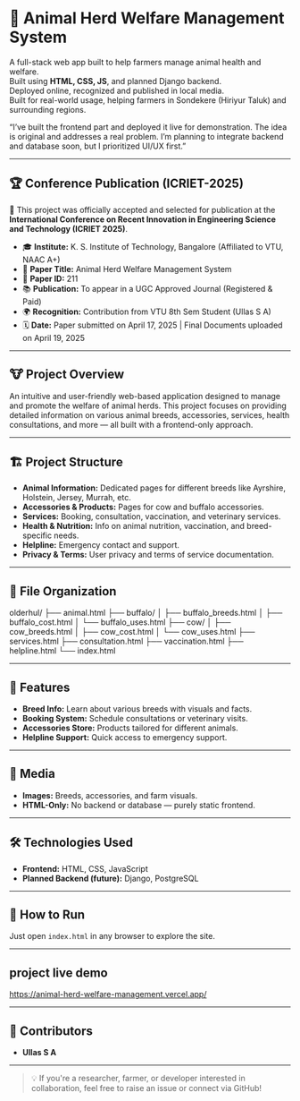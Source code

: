 # 🌾 Animal Herd Welfare Management System  

A full-stack web app built to help farmers manage animal health and welfare.  
Built using **HTML, CSS, JS**, and planned Django backend.  
Deployed online, recognized and published in local media.  
Built for real-world usage, helping farmers in Sondekere (Hiriyur Taluk) and surrounding regions.

 “I’ve built the frontend part and deployed it live for demonstration. The idea is original and addresses a real problem. I’m planning to integrate backend and database soon, but I prioritized UI/UX first.”

---

## 🏆 Conference Publication (ICRIET-2025)

📌 This project was officially accepted and selected for publication at the **International Conference on Recent Innovation in Engineering Science and Technology (ICRIET 2025)**.

- 🎓 **Institute:** K. S. Institute of Technology, Bangalore (Affiliated to VTU, NAAC A+)
- 📄 **Paper Title:** Animal Herd Welfare Management System
- 📁 **Paper ID:** 211
- 📚 **Publication:** To appear in a UGC Approved Journal (Registered & Paid)
- 🌍 **Recognition:** Contribution from VTU 8th Sem Student (Ullas S A)
- 🗓 **Date:** Paper submitted on April 17, 2025 | Final Documents uploaded on April 19, 2025

---

## 🐮 Project Overview

An intuitive and user-friendly web-based application designed to manage and promote the welfare of animal herds. This project focuses on providing detailed information on various animal breeds, accessories, services, health consultations, and more — all built with a frontend-only approach.

---

## 🏗️ Project Structure

- **Animal Information:** Dedicated pages for different breeds like Ayrshire, Holstein, Jersey, Murrah, etc.
- **Accessories & Products:** Pages for cow and buffalo accessories.
- **Services:** Booking, consultation, vaccination, and veterinary services.
- **Health & Nutrition:** Info on animal nutrition, vaccination, and breed-specific needs.
- **Helpline:** Emergency contact and support.
- **Privacy & Terms:** User privacy and terms of service documentation.

---

## 📂 File Organization
olderhul/
├── animal.html
├── buffalo/
│   ├── buffalo_breeds.html
│   ├── buffalo_cost.html
│   └── buffalo_uses.html
├── cow/
│   ├── cow_breeds.html
│   ├── cow_cost.html
│   └── cow_uses.html
├── services.html
├── consultation.html
├── vaccination.html
├── helpline.html
└── index.html


---

## 🚀 Features

- **Breed Info:** Learn about various breeds with visuals and facts.
- **Booking System:** Schedule consultations or veterinary visits.
- **Accessories Store:** Products tailored for different animals.
- **Helpline Support:** Quick access to emergency support.

---

## 📸 Media

- **Images:** Breeds, accessories, and farm visuals.
- **HTML-Only:** No backend or database — purely static frontend.

---

## 🛠️ Technologies Used

- **Frontend:** HTML, CSS, JavaScript
- **Planned Backend (future):** Django, PostgreSQL

---

## 📖 How to Run

Just open `index.html` in any browser to explore the site.

-------------------

## project live demo
https://animal-herd-welfare-management.vercel.app/

---

## 👥 Contributors

- **Ullas S A**

---

> 💡 If you're a researcher, farmer, or developer interested in collaboration, feel free to raise an issue or connect via GitHub!


